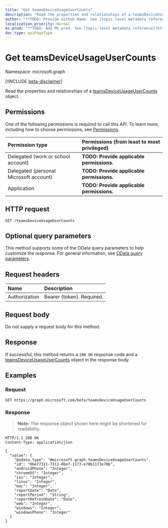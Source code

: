 ```yaml
---
title: "Get teamsDeviceUsageUserCounts"
description: "Read the properties and relationships of a teamsDeviceUsageUserCounts object."
author: "**TODO: Provide Github Name. See [topic-level metadata reference](https://msgo.azurewebsites.net/add/document/guidelines/metadata.html#topic-level-metadata)**"
localization_priority: Normal
ms.prod: "**TODO: Add MS prod. See [topic-level metadata reference](https://msgo.azurewebsites.net/add/document/guidelines/metadata.html#topic-level-metadata)**"
doc_type: apiPageType
---
```


# Get teamsDeviceUsageUserCounts
Namespace: microsoft.graph

[!INCLUDE [beta-disclaimer](../../includes/beta-disclaimer.md)]

Read the properties and relationships of a [teamsDeviceUsageUserCounts](../resources/teamsdeviceusageusercounts.md) object.

## Permissions
One of the following permissions is required to call this API. To learn more, including how to choose permissions, see [Permissions](/graph/permissions-reference).

|Permission type|Permissions (from least to most privileged)|
|:---|:---|
|Delegated (work or school account)|**TODO: Provide applicable permissions.**|
|Delegated (personal Microsoft account)|**TODO: Provide applicable permissions.**|
|Application|**TODO: Provide applicable permissions.**|

## HTTP request

<!-- {
  "blockType": "ignored"
}
-->
``` http
GET /teamsDeviceUsageUserCounts
```

## Optional query parameters
This method supports some of the OData query parameters to help customize the response. For general information, see [OData query parameters](/graph/query-parameters).

## Request headers
|Name|Description|
|:---|:---|
|Authorization|Bearer {token}. Required.|

## Request body
Do not supply a request body for this method.

## Response

If successful, this method returns a `200 OK` response code and a [teamsDeviceUsageUserCounts](../resources/teamsdeviceusageusercounts.md) object in the response body.

## Examples

### Request
<!-- {
  "blockType": "request",
  "name": "get_teamsdeviceusageusercounts"
}
-->
``` http
GET https://graph.microsoft.com/beta/teamsDeviceUsageUserCounts
```


### Response
>**Note:** The response object shown here might be shortened for readability.
<!-- {
  "blockType": "response",
  "truncated": true,
  "@odata.type": "microsoft.graph.teamsDeviceUsageUserCounts"
}
-->
``` http
HTTP/1.1 200 OK
Content-Type: application/json

{
  "value": {
    "@odata.type": "#microsoft.graph.teamsDeviceUsageUserCounts",
    "id": "0be77311-7311-0be7-1173-e70b1173e70b",
    "androidPhone": "Integer",
    "chromeOS": "Integer",
    "ios": "Integer",
    "linux": "Integer",
    "mac": "Integer",
    "reportDate": "Date",
    "reportPeriod": "String",
    "reportRefreshDate": "Date",
    "web": "Integer",
    "windows": "Integer",
    "windowsPhone": "Integer"
  }
}
```

